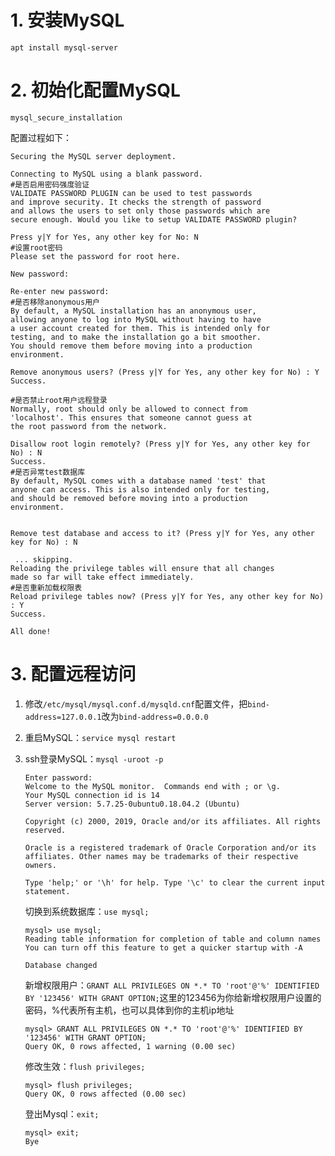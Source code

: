 # 1. 安装MySQL

   `apt install mysql-server`

# 2. 初始化配置MySQL

   `mysql_secure_installation`

   配置过程如下：

```liunx
Securing the MySQL server deployment.

Connecting to MySQL using a blank password.
#是否启用密码强度验证
VALIDATE PASSWORD PLUGIN can be used to test passwords
and improve security. It checks the strength of password
and allows the users to set only those passwords which are
secure enough. Would you like to setup VALIDATE PASSWORD plugin?

Press y|Y for Yes, any other key for No: N
#设置root密码
Please set the password for root here.

New password: 

Re-enter new password: 
#是否移除anonymous用户
By default, a MySQL installation has an anonymous user,
allowing anyone to log into MySQL without having to have
a user account created for them. This is intended only for
testing, and to make the installation go a bit smoother.
You should remove them before moving into a production
environment.

Remove anonymous users? (Press y|Y for Yes, any other key for No) : Y
Success.

#是否禁止root用户远程登录
Normally, root should only be allowed to connect from
'localhost'. This ensures that someone cannot guess at
the root password from the network.

Disallow root login remotely? (Press y|Y for Yes, any other key for No) : N
Success.
#是否异常test数据库
By default, MySQL comes with a database named 'test' that
anyone can access. This is also intended only for testing,
and should be removed before moving into a production
environment.


Remove test database and access to it? (Press y|Y for Yes, any other key for No) : N

 ... skipping.
Reloading the privilege tables will ensure that all changes
made so far will take effect immediately.
#是否重新加载权限表
Reload privilege tables now? (Press y|Y for Yes, any other key for No) : Y
Success.

All done! 
```

# 3. 配置远程访问

1. 修改`/etc/mysql/mysql.conf.d/mysqld.cnf`配置文件，把`bind-address=127.0.0.1`改为`bind-address=0.0.0.0`

2. 重启MySQL：`service mysql restart`

3. ssh登录MySQL：`mysql -uroot -p`

   ```linux
   Enter password: 
   Welcome to the MySQL monitor.  Commands end with ; or \g.
   Your MySQL connection id is 14
   Server version: 5.7.25-0ubuntu0.18.04.2 (Ubuntu)
   
   Copyright (c) 2000, 2019, Oracle and/or its affiliates. All rights reserved.
   
   Oracle is a registered trademark of Oracle Corporation and/or its
   affiliates. Other names may be trademarks of their respective
   owners.
   
   Type 'help;' or '\h' for help. Type '\c' to clear the current input statement.
   ```

   切换到系统数据库：`use mysql;`
   
   ```linux
   mysql> use mysql;
   Reading table information for completion of table and column names
   You can turn off this feature to get a quicker startup with -A
   
   Database changed
   ```

   新增权限用户：`GRANT ALL PRIVILEGES ON *.* TO 'root'@'%' IDENTIFIED BY '123456' WITH GRANT OPTION;`这里的123456为你给新增权限用户设置的密码，%代表所有主机，也可以具体到你的主机ip地址
   
   ```linux
   mysql> GRANT ALL PRIVILEGES ON *.* TO 'root'@'%' IDENTIFIED BY '123456' WITH GRANT OPTION;
   Query OK, 0 rows affected, 1 warning (0.00 sec)
   ```
   
   修改生效：`flush privileges; `
   
   ```linux
   mysql> flush privileges;
   Query OK, 0 rows affected (0.00 sec)
   ```
   
   登出Mysql：`exit;`
   
   ```linux
   mysql> exit;
   Bye
   ```
   
   


